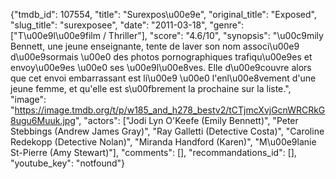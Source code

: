 {"tmdb_id": 107554, "title": "Surexpos\u00e9e", "original_title": "Exposed", "slug_title": "surexposee", "date": "2011-03-18", "genre": ["T\u00e9l\u00e9film / Thriller"], "score": "4.6/10", "synopsis": "\u00c9mily Bennett, une jeune enseignante, tente de laver son nom associ\u00e9 d\u00e9sormais \u00e0 des photos pornographiques trafiqu\u00e9es et envoy\u00e9es \u00e0 ses \u00e9l\u00e8ves. Elle d\u00e9couvre alors que cet envoi embarrassant est li\u00e9 \u00e0 l'enl\u00e8vement d'une jeune femme, et qu'elle est s\u00fbrement la prochaine sur la liste.", "image": "https://image.tmdb.org/t/p/w185_and_h278_bestv2/tCTjmcXvjGcnWRCRkG8ugu6Muuk.jpg", "actors": ["Jodi Lyn O'Keefe (Emily Bennett)", "Peter Stebbings (Andrew James Gray)", "Ray Galletti (Detective Costa)", "Caroline Redekopp (Detective Nolan)", "Miranda Handford (Karen)", "M\u00e9lanie St-Pierre (Amy Stewart)"], "comments": [], "recommandations_id": [], "youtube_key": "notfound"}